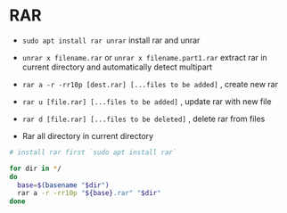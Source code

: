 # RAR

- `sudo apt install rar unrar` install rar and unrar
- `unrar x filename.rar` or `unrar x filename.part1.rar` extract rar in current directory and automatically detect multipart
- `rar a -r -rr10p [dest.rar] [...files to be added]`  , create new rar
- `rar u [file.rar] [...files to be added]` , update rar with new file
- `rar d [file.rar] [...files to be deleted]` , delete rar from files

- Rar all directory in current directory
```sh
# install rar first `sudo apt install rar`

for dir in */
do
  base=$(basename "$dir")
  rar a -r -rr10p "${base}.rar" "$dir"
done
```
